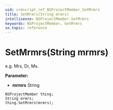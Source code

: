 ```yaml
---
uid: crmscript_ref_NSProjectMember_SetMrmrs
title: SetMrmrs(String mrmrs)
intellisense: NSProjectMember.SetMrmrs
keywords: NSProjectMember, GetMrmrs
so.topic: reference
---
```


# SetMrmrs(String mrmrs)

e.g. Mrs, Dr, Ms.

**Parameter:** 
* **mrmrs** String

```crmscript
NSProjectMember thing;
String mrmrs;
thing.SetMrmrs(mrmrs);
```

